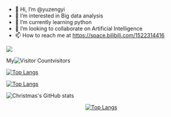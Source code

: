 - 👋 Hi, I’m @yuzengyi
- 👀 I’m interested in Big data analysis
- 🌱 I’m currently learning python
- 💞️ I’m looking to collaborate on Artificial Intelligence
- 📫 How to reach me at https://space.bilibili.com/1522314416

<!---
yuzengyi/yuzengyi is a ✨ special ✨ repository because its `README.md` (this file) appears on your GitHub profile.
You can click the Preview link to take a look at your changes.https://zhuanlan.zhihu.com/p/452561674
--->
![](https://komarev.com/ghpvc/?username=yuzengyi)

My![Visitor Count](https://profile-counter.glitch.me/yuzengyi/count.svg)visitors


[![Top Langs](https://github-readme-stats.vercel.app/api/top-langs/?username=yuzengyi)](https://github.com/yuzengyi/github-readme-stats)


[![Top Langs](https://github-readme-stats.vercel.app/api/top-langs/?username=yuzengyi&layout=compact)](https://github.com/yuzengyi/github-readme-stats)

![Christmas's GitHub stats](https://github-readme-stats.vercel.app/api?username=yuzengyi&show_icons=true&theme=tokyonight)

<p align="center">
  <a href="https://github.com/yuzengyi/github-readme-stats">
    <img src="https://github-readme-stats.vercel.app/api/top-langs/?username=yuzengyi" alt="Top Langs">
  </a>
</p>
